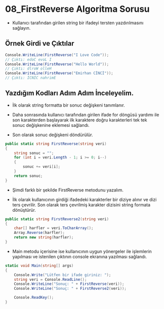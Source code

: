 # 08_FirstReverse Algoritma Sorusu

* Kullanıcı tarafından girilen string bir ifadeyi tersten yazdırılmasını sağlayın.

## Örnek Girdi ve Çıktılar

~~~ C#
Console.WriteLine(FirstReverse("I Love Code"));
// Çıktı: edoC evoL I
Console.WriteLine(FirstReverse("Hello World"));
// Çıktı: dlroW olleH
Console.WriteLine(FirstReverse("Emirhan CİNCİ"));
// Çıktı: İCNİC nahrimE
~~~

## Yazdığım Kodları Adım Adım İnceleyelim.

* İlk olarak string formatta bir sonuc değişkeni tanımlanır.

* Daha sonrasında kullanıcı tarafından girilen ifade for döngüsü yardımı ile son karakterden başlayarak ilk karaktere doğru karakterleri tek tek sonuc değişkenine eklemesi sağlandı. 

* Son olarak sonuc değişkeni döndürülür.

~~~ C#
public static string FirstReverse(string veri)
{
    string sonuc = "";
    for (int i = veri.Length - 1; i >= 0; i--)
    {
        sonuc += veri[i];
    }
    return sonuc;
}
~~~

* Şimdi farklı bir şekilde FirstReverse metodunu yazalım.

* İlk olarak kullanıcının girdiği ifadedeki karakterler bir diziye alınır ve dizi ters çevrilir. Son olarak ters çevrilmiş karakter dizisini string formata dönüştürür.

~~~ C#
public static string FirstReverse2(string veri)
{
    char[] harfler = veri.ToCharArray();
    Array.Reverse(harfler);
    return new string(harfler);
}
~~~

* Main metodu içerisine ise kullanıcının uygun yönergeler ile işlemlerin yapılması ve istenilen çıktının console ekranına yazılması sağlandı.

~~~ C#
static void Main(string[] args)
{
    Console.Write("Lütfen bir ifade giriniz: ");
    string veri = Console.ReadLine();
    Console.WriteLine("Sonuç: " + FirstReverse(veri));
    Console.WriteLine("Sonuç: " + FirstReverse2(veri));

    Console.ReadKey();
}
~~~